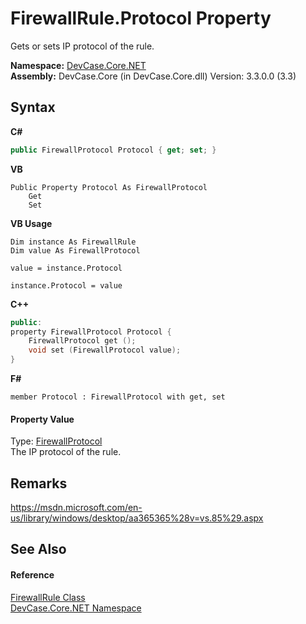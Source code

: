 # FirewallRule.Protocol Property 
 

Gets or sets IP protocol of the rule.

**Namespace:**&nbsp;<a href="N_DevCase_Core_NET">DevCase.Core.NET</a><br />**Assembly:**&nbsp;DevCase.Core (in DevCase.Core.dll) Version: 3.3.0.0 (3.3)

## Syntax

**C#**<br />
``` C#
public FirewallProtocol Protocol { get; set; }
```

**VB**<br />
``` VB
Public Property Protocol As FirewallProtocol
	Get
	Set
```

**VB Usage**<br />
``` VB Usage
Dim instance As FirewallRule
Dim value As FirewallProtocol

value = instance.Protocol

instance.Protocol = value
```

**C++**<br />
``` C++
public:
property FirewallProtocol Protocol {
	FirewallProtocol get ();
	void set (FirewallProtocol value);
}
```

**F#**<br />
``` F#
member Protocol : FirewallProtocol with get, set

```


#### Property Value
Type: <a href="T_DevCase_Core_NET_FirewallProtocol">FirewallProtocol</a><br />The IP protocol of the rule.

## Remarks
<a href="https://msdn.microsoft.com/en-us/library/windows/desktop/aa365365%28v=vs.85%29.aspx" target="_blank">https://msdn.microsoft.com/en-us/library/windows/desktop/aa365365%28v=vs.85%29.aspx</a>

## See Also


#### Reference
<a href="T_DevCase_Core_NET_FirewallRule">FirewallRule Class</a><br /><a href="N_DevCase_Core_NET">DevCase.Core.NET Namespace</a><br />